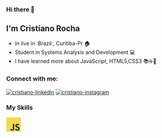 ### Hi there 👋

## I'm Cristiano Rocha
- In live in :Brazil:,  Curitiba-Pr :house:
- Student in Systems Analysis and Development :computer: 
- I have learned more about JavaScript, HTML5,CSS3 :books::coffee::rocket:

### Connect with me:
<a href="https://www.linkedin.com/in/cristianorocha-m/" target="_blank"> 
<img align="center" alt="cristiano-linkedin" height="30" width="40" src="https://cdn.jsdelivr.net/npm/simple-icons@3.0.1/icons/linkedin.svg" style="max-width:100%;"></a> 
<a href="https://www.instagram.com/cristiiano_rocha/" target="_blank"> <img align="center" alt="cristiano-instagram" height="30" width="40" src="https://cdn.jsdelivr.net/npm/simple-icons@3.0.1/icons/instagram.svg" style="max-width:100%;"></a>

### My Skills
<img src="https://raw.githubusercontent.com/devicons/devicon/master/icons/javascript/javascript-original.svg" alt="rails" width="40" height="40" style="max-width:100%;"></img>


<!--
**rocha-cristiano/rocha-cristiano** is a ✨ _special_ ✨ repository because its `README.md` (this file) appears on your GitHub profile.

Here are some ideas to get you started:

- 🔭 I’m currently working on ...
- 🌱 I’m currently learning ...
- 👯 I’m looking to collaborate on ...
- 🤔 I’m looking for help with ...
- 💬 Ask me about ...
- 📫 How to reach me: ...
- 😄 Pronouns: ...
- ⚡ Fun fact: ...
-->
